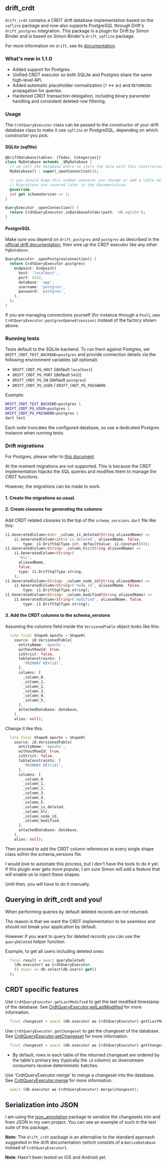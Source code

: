## drift_crdt

`drift_crdt` contains a CRDT drift database implementation based on the `sqflite`
package and now also supports PostgreSQL through Drift's `drift_postgres`
integration. This package is a plugin for Drift by Simon Binder and is based on
Simon Binder's `drift_sqflite` package.

For more information on `drift`, see its [documentation](https://drift.simonbinder.eu/docs/).

### What's new in 1.1.0

- Added support for Postgres.
- Unified CRDT executor so both SQLite and Postgres share the same high-level API.
- Added automatic placeholder normalization (`?` ↔ `$n`) and `RETURNING` propagation for queries.
- Hardened CRDT transaction delegation, including binary parameter handling and consistent deleted-row filtering.

### Usage

The `CrdtQueryExecutor` class can be passed to the constructor of your drift database
class to make it use `sqflite` or PostgreSQL, depending on which constructor you pick.

#### SQLite (sqflite)

```dart
@DriftDatabase(tables: [Todos, Categories])
class MyDatabase extends _$MyDatabase {
  // we tell the database where to store the data with this constructor
  MyDatabase() : super(_openConnection());

  // you should bump this number whenever you change or add a table definition.
  // Migrations are covered later in the documentation.
  @override
  int get schemaVersion => 1;
}

QueryExecutor _openConnection() {
  return CrdtQueryExecutor.inDatabaseFolder(path: 'db.sqlite');
}
```

#### PostgreSQL

Make sure you depend on `drift_postgres` and `postgres` as described in the
[official drift documentation](https://drift.simonbinder.eu/platforms/postgres/),
then wire up the CRDT executor like any other `PgDatabase`:

```dart
QueryExecutor _openPostgresConnection() {
  return CrdtQueryExecutor.postgres(
    endpoint: Endpoint(
      host: 'localhost',
      port: 5432,
      database: 'app',
      username: 'postgres',
      password: 'postgres',
    ),
  );
}
```

If you are managing connections yourself (for instance through a `Pool`), use
`CrdtQueryExecutor.postgresOpened(session)` instead of the factory shown above.

### Running tests

Tests default to the SQLite backend. To run them against Postgres, set
`DRIFT_CRDT_TEST_BACKEND=postgres` and provide connection details via the
following environment variables (all optional):

- `DRIFT_CRDT_PG_HOST` (default `localhost`)
- `DRIFT_CRDT_PG_PORT` (default `5432`)
- `DRIFT_CRDT_PG_DB` (default `postgres`)
- `DRIFT_CRDT_PG_USER` / `DRIFT_CRDT_PG_PASSWORD`

Example:

```bash
DRIFT_CRDT_TEST_BACKEND=postgres \
DRIFT_CRDT_PG_USER=postgres \
DRIFT_CRDT_PG_PASSWORD=postgres \
dart test
```

Each suite truncates the configured database, so use a dedicated Postgres
instance when running tests.

### Drift migrations

For Postgres, please refer to [this document](https://drift.simonbinder.eu/platforms/postgres/#setup)

At the moment migrations are not supported. This is because the CRDT implementation hijacks the SQL queries and
modifies them to manage the CRDT functions.

However, the migrations can be made to work.

#### 1. Create the migrations as usual.
#### 2. Create closures for generating the columns
Add CRDT related closures to the top of the `schema_versions.dart` file like this:
```dart
i1.GeneratedColumn<int> _column_is_deleted(String aliasedName) =>
    i1.GeneratedColumn<int>('is_deleted', aliasedName, false,
        type: i1.DriftSqlType.int, defaultValue: i1.Constant(0));
i1.GeneratedColumn<String> _column_hlc(String aliasedName) =>
    i1.GeneratedColumn<String>(
      'hlc',
      aliasedName,
      false,
      type: i1.DriftSqlType.string,
    );
i1.GeneratedColumn<String> _column_node_id(String aliasedName) =>
    i1.GeneratedColumn<String>('node_id', aliasedName, false,
        type: i1.DriftSqlType.string);
i1.GeneratedColumn<String> _column_modified(String aliasedName) =>
    i1.GeneratedColumn<String>('modified', aliasedName, false,
        type: i1.DriftSqlType.string);
```

#### 3. Add the CRDT columns to the schema_versions

Assuming the columns field inside the `VersionedTable` object looks like this:
```dart
  late final Shape0 epochs = Shape0(
    source: i0.VersionedTable(
      entityName: 'epochs',
      withoutRowId: true,
      isStrict: false,
      tableConstraints: [
        'PRIMARY KEY(id)',
      ],
      columns: [
        _column_0,
        _column_1,
        _column_2,
        _column_3,
        _column_4,
        _column_5,
      ],
      attachedDatabase: database,
    ),
    alias: null);
```

Change it like this:
```dart
  late final Shape0 epochs = Shape0(
    source: i0.VersionedTable(
      entityName: 'epochs',
      withoutRowId: true,
      isStrict: false,
      tableConstraints: [
        'PRIMARY KEY(id)',
      ],
      columns: [
        _column_0,
        _column_1,
        _column_2,
        _column_3,
        _column_4,
        _column_5,
        _column_is_deleted,
        _column_hlc,
        _column_node_id,
        _column_modified,
      ],
      attachedDatabase: database,
    ),
    alias: null);
```

Then proceed to add the CRDT column references to every single shape class within the schema_versions file.

I would love to automate this process, but I don't have the tools to do it yet. If this plugin ever gets more popular,
I am sure Simon will add a feature that will enable us to inject these shapes.

Until then, you will have to do it manually.

## Querying in drift_crdt and you!
When performing queries by default deleted records are not returned.

The reason is that we want the CRDT implementation to be seamless and should not 
break your application by default.

However if you want to query for deleted records you can use the `queryDeleted` helper function.

Example, to get all users including deleted ones:
```dart
  final result = await queryDeleted(
    (db.executor) as CrdtQueryExecutor,
    () async => db.select(db.users).get()
  );
```

## CRDT specific features
Use `CrdtQueryExecutor.getLastModified` to get the last modified timestamp of the database.
See [CrdtQueryExecutor.getLastModified](/lib/drift_crdt.dart) for more information.
```dart
  final changeset = await (db.executor as CrdtQueryExecutor).getCLastModified();
```

Use `CrdtQueryExecutor.getChangeset` to get the changeset of the database.
See [CrdtQueryExecutor.getChangeset](/lib/drift_crdt.dart) for more information.
```dart
  final changeset = await (db.executor as CrdtQueryExecutor).getChangeset();
```
- By default, rows in each table of the returned changeset are ordered by the table's primary key (typically the `id` column) so downstream consumers receive deterministic batches.

Use 'CrdtQueryExecutor.merge' to merge a changeset into the database.
See [CrdtQueryExecutor.merge](/lib/drift_crdt.dart) for more information.
```dart
  await (db.executor as CrdtQueryExecutor).merge(changeset);
```

## Serialization into JSON
I am using the [json_annotation](https://pub.dev/packages/json_annotation) package to serialize the changesets into and from JSON in my own project.
You can see an example of such in the test suite of this package.

__Note__: The `drift_crdt` package is an alternative to the standard approach suggested in
the drift documentation (which consists of a `NativeDatabase` instead of `CrdtQueryExecutor`).

__Note__: Hasn't been tested on iOS and Android yet.
